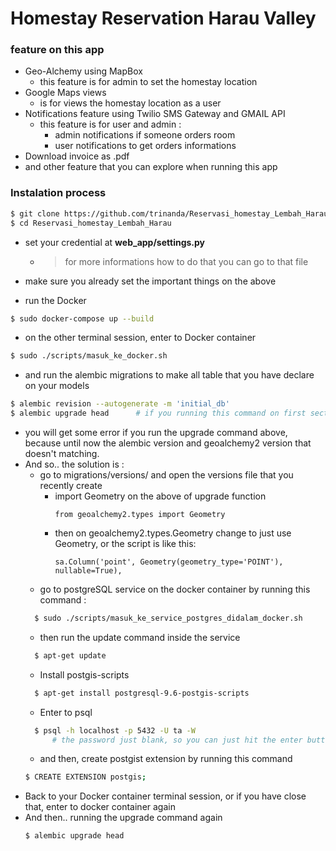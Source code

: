 # Homestay Reservation Harau Valley

### feature on this app
- Geo-Alchemy using MapBox 
    - this feature is for admin to set the homestay location
- Google Maps views 
    - is for views the homestay location as a user
- Notifications feature using Twilio SMS Gateway and GMAIL API
    - this feature is for user and admin :
        - admin notifications if someone orders room
        - user notifications to get orders informations
- Download invoice as .pdf
- and other feature that you can explore when running this app

### Instalation process
```bash
$ git clone https://github.com/trinanda/Reservasi_homestay_Lembah_Harau.git
$ cd Reservasi_homestay_Lembah_Harau
```
- set your credential at **web_app/settings.py**
    - > for more informations how to do that you can go to that file
    
- make sure you already set the important things on the above

- run the Docker
```bash
$ sudo docker-compose up --build 
```
- on the other terminal session, enter to Docker container
```bash
$ sudo ./scripts/masuk_ke_docker.sh
```
- and run the alembic migrations to make all table that you have declare on your models
```bash
$ alembic revision --autogenerate -m 'initial_db'
$ alembic upgrade head      # if you running this command on first section you will get some error
```
- you will get some error if you run the upgrade command above, because until now the alembic version and geoalchemy2 version that doesn't matching.
- And so.. the solution is :
    - go to migrations/versions/ and open the versions file that you recently create
        - import Geometry on the above of upgrade function
            ```
            from geoalchemy2.types import Geometry
            ```
        - then on geoalchemy2.types.Geometry change to just use Geometry, or the script is like this:
            ```
            sa.Column('point', Geometry(geometry_type='POINT'), nullable=True),
            ```
    - go to postgreSQL service on the docker container by running this command :
    ```bash
      $ sudo ./scripts/masuk_ke_service_postgres_didalam_docker.sh 
    ```
    - then run the update command inside the service
    ```bash
      $ apt-get update
    ```
    - Install postgis-scripts
    ```bash
      $ apt-get install postgresql-9.6-postgis-scripts
    ```
    - Enter to psql
    ```bash
      $ psql -h localhost -p 5432 -U ta -W 
          # the password just blank, so you can just hit the enter button
    ```
    - and then, create postgist extension by running this command
    ```bash
    $ CREATE EXTENSION postgis;
    ```
- Back to your Docker container terminal session, or if you have close that, enter to docker container again
- And then.. running the upgrade command again
    ```bash
    $ alembic upgrade head
    ```    
